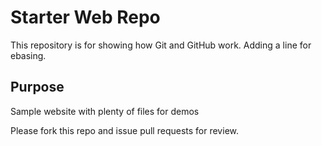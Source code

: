 # Starter Web Repo

This repository is for showing how Git and GitHub work.
Adding a line for ebasing.

## Purpose

Sample website with plenty of files for demos

Please fork this repo and issue pull requests for review.
